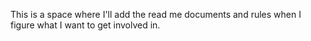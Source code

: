 This is a space where I'll add the read me documents and rules when I figure what I want to get involved in. 
